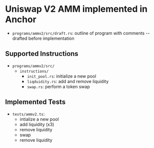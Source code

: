 # Uniswap V2 AMM implemented in Anchor

- `programs/ammv2/src/draft.rs`: outline of program with comments -- drafted before implementation

## Supported Instructions

- `programs/ammv2/src/`
    - `instructions/`
        - `init_pool.rs`: initialize a new pool
        - `liqduidity.rs`: add and remove liquidity
        - `swap.rs`: perform a token swap

## Implemented Tests

- `tests/ammv2.ts`:
    - intialize a new pool
    - add liquidity (x3)
    - remove liquidity
    - swap
    - remove liquidity 
